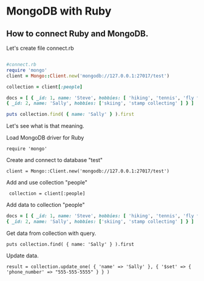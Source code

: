 # MongoDB with Ruby

## How to connect Ruby and MongoDB.

Let's create file connect.rb

```ruby

#connect.rb
require 'mongo'
client = Mongo::Client.new('mongodb://127.0.0.1:27017/test')

collection = client[:people]

docs = [ { _id: 1, name: 'Steve', hobbies: [ 'hiking', 'tennis', 'fly fishing' ] },
{ _id: 2, name: 'Sally', hobbies: ['skiing', 'stamp collecting' ] } ]

puts collection.find( { name: 'Sally' } ).first

```
Let's see what is that meaning.

Load MongoDB driver for Ruby

```require 'mongo' ``` 

Create and connect to database "test" 

``` client = Mongo::Client.new('mongodb://127.0.0.1:27017/test') ``` 

Add and use collection "people"

``` collection = client[:people]```

Add data to collection "people"

```ruby
docs = [ { _id: 1, name: 'Steve', hobbies: [ 'hiking', 'tennis', 'fly fishing' ] },
{ _id: 2, name: 'Sally', hobbies: ['skiing', 'stamp collecting' ] } ] 
```

Get data from collection with query.

`puts collection.find( { name: 'Sally' } ).first`

Update data.

`result = collection.update_one( { 'name' => 'Sally' }, { '$set' => { 'phone_number' => "555-555-5555" } } )`



